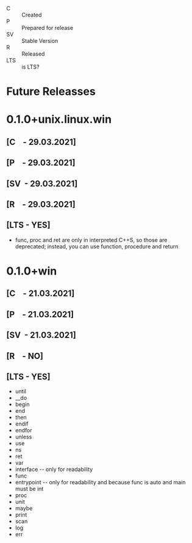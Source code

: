 <dl>
    <dt>C</dt>
    <dd>Created</dd>
    <dt>P</dt>
    <dd>Prepared for release</dd>
    <dt>SV</dt>
    <dd>Stable Version</dd>
    <dt>R</dt>
    <dd>Released</dd>
    <dt>LTS</dt>
    <dd>is LTS?</dd>
</dl>

# Future Releasses
# 0.1.0+unix.linux.win
## [C&nbsp;&nbsp;&nbsp; - 29.03.2021]
## [P&nbsp;&nbsp;&nbsp; - 29.03.2021]
## [SV&nbsp; - 29.03.2021]
## [R&nbsp;&nbsp;&nbsp; - 29.03.2021]
## [LTS - YES]
- func, proc and ret are only in interpreted C++S, so those are deprecated; instead, you can use function, procedure and return
# 0.1.0+win
## [C&nbsp;&nbsp;&nbsp; - 21.03.2021]
## [P&nbsp;&nbsp;&nbsp; - 21.03.2021]
## [SV&nbsp; - 21.03.2021]
## [R&nbsp;&nbsp;&nbsp; - NO]
## [LTS - YES]
- until
- __do
- begin
- end
- then
- endif
- endfor
- unless
- use
- ns
- ret
- var
- interface -- only for readability
- func
- entrypoint -- only for readability and because func is auto and main must be int
- proc
- unit
- maybe
- print
- scan
- log
- err